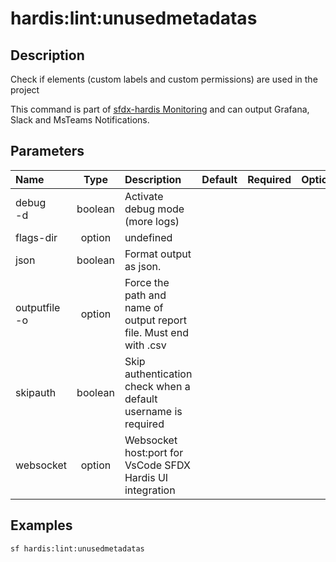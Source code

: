 <!-- This file has been generated with command 'sf hardis:doc:plugin:generate'. Please do not update it manually or it may be overwritten -->
# hardis:lint:unusedmetadatas

## Description

Check if elements (custom labels and custom permissions) are used in the project

This command is part of [sfdx-hardis Monitoring](https://sfdx-hardis.cloudity.com/salesforce-monitoring-unused-metadata/) and can output Grafana, Slack and MsTeams Notifications.
  

## Parameters

| Name              |  Type   | Description                                                       | Default | Required | Options |
|:------------------|:-------:|:------------------------------------------------------------------|:-------:|:--------:|:-------:|
| debug<br/>-d      | boolean | Activate debug mode (more logs)                                   |         |          |         |
| flags-dir         | option  | undefined                                                         |         |          |         |
| json              | boolean | Format output as json.                                            |         |          |         |
| outputfile<br/>-o | option  | Force the path and name of output report file. Must end with .csv |         |          |         |
| skipauth          | boolean | Skip authentication check when a default username is required     |         |          |         |
| websocket         | option  | Websocket host:port for VsCode SFDX Hardis UI integration         |         |          |         |

## Examples

```shell
sf hardis:lint:unusedmetadatas
```


